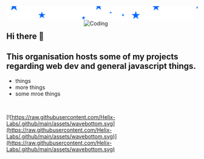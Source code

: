 <!--<img align="center" src="https://raw.githubusercontent.com/Helix-Labs/.github/main/assets/wavetop.svg" >-->
<img align="center" src="https://raw.githubusercontent.com/Helix-Labs/.github/main/assets/star2.svg" >

<br>

<img align="right" alt="Coding" width="300" src="https://cdn.dribbble.com/users/1277312/screenshots/14733298/media/39b1045e593737587dd60e42c8422d1f.gif" >
<div>
  <h2>Hi there 👋</h2>
  <h2>This organisation hosts some of my projects regarding web dev and general javascript things.</h2>
  <ul>
    <li>things</li>
    <li>more things</li>
    <li>some mroe things</li>
  </ul>
</div>
<!--<hr width="0%" >-->
<!--

## This organisation hosts some of my projects regarding web dev and general javascript things.

- things
- more things
- some more things

-->

<!--
**Here are some ideas to get you started:**

🙋‍♀️ A short introduction - what is your organization all about?
🌈 Contribution guidelines - how can the community get involved?
👩‍💻 Useful resources - where can the community find your docs? Is there anything else the community should know?
🍿 Fun facts - what does your team eat for breakfast?
🧙 Remember, you can do mighty things with the power of [Markdown](https://docs.github.com/github/writing-on-github/getting-started-with-writing-and-formatting-on-github/basic-writing-and-formatting-syntax)
-->
<br>

[![https://raw.githubusercontent.com/Helix-Labs/.github/main/assets/wavebottom.svg](https://raw.githubusercontent.com/Helix-Labs/.github/main/assets/wavebottom.svg)](https://raw.githubusercontent.com/Helix-Labs/.github/main/assets/wavebottom.svg)
